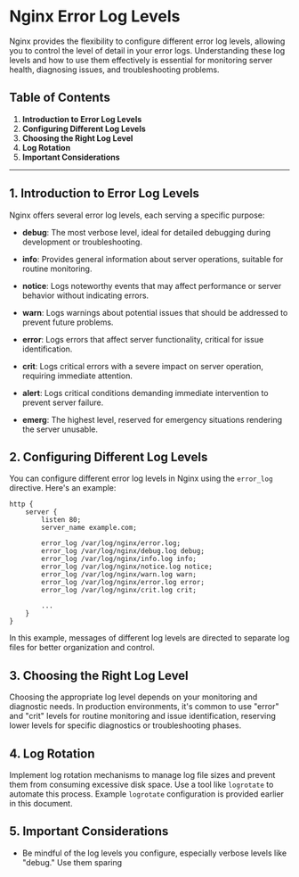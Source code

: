 # Nginx Error Log Levels

Nginx provides the flexibility to configure different error log levels, allowing you to control the level of detail in your error logs. Understanding these log levels and how to use them effectively is essential for monitoring server health, diagnosing issues, and troubleshooting problems.

## Table of Contents

1. **Introduction to Error Log Levels**
2. **Configuring Different Log Levels**
3. **Choosing the Right Log Level**
4. **Log Rotation**
5. **Important Considerations**

---

## 1. Introduction to Error Log Levels

Nginx offers several error log levels, each serving a specific purpose:

- **debug**: The most verbose level, ideal for detailed debugging during development or troubleshooting.

- **info**: Provides general information about server operations, suitable for routine monitoring.

- **notice**: Logs noteworthy events that may affect performance or server behavior without indicating errors.

- **warn**: Logs warnings about potential issues that should be addressed to prevent future problems.

- **error**: Logs errors that affect server functionality, critical for issue identification.

- **crit**: Logs critical errors with a severe impact on server operation, requiring immediate attention.

- **alert**: Logs critical conditions demanding immediate intervention to prevent server failure.

- **emerg**: The highest level, reserved for emergency situations rendering the server unusable.

## 2. Configuring Different Log Levels

You can configure different error log levels in Nginx using the `error_log` directive. Here's an example:

```nginx
http {
    server {
        listen 80;
        server_name example.com;
        
        error_log /var/log/nginx/error.log;
        error_log /var/log/nginx/debug.log debug;
        error_log /var/log/nginx/info.log info;
        error_log /var/log/nginx/notice.log notice;
        error_log /var/log/nginx/warn.log warn;
        error_log /var/log/nginx/error.log error;
        error_log /var/log/nginx/crit.log crit;
        
        ...
    }
}
```

In this example, messages of different log levels are directed to separate log files for better organization and control.

## 3. Choosing the Right Log Level

Choosing the appropriate log level depends on your monitoring and diagnostic needs. In production environments, it's common to use "error" and "crit" levels for routine monitoring and issue identification, reserving lower levels for specific diagnostics or troubleshooting phases.

## 4. Log Rotation

Implement log rotation mechanisms to manage log file sizes and prevent them from consuming excessive disk space. Use a tool like `logrotate` to automate this process. Example `logrotate` configuration is provided earlier in this document.

## 5. Important Considerations

- Be mindful of the log levels you configure, especially verbose levels like "debug." Use them sparing
